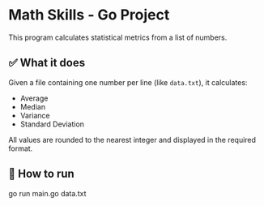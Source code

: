 # Math Skills - Go Project

This program calculates statistical metrics from a list of numbers.

## ✅ What it does

Given a file containing one number per line (like `data.txt`), it calculates:

- Average
- Median
- Variance
- Standard Deviation

All values are rounded to the nearest integer and displayed in the required format.

## 🏃 How to run

go run main.go data.txt